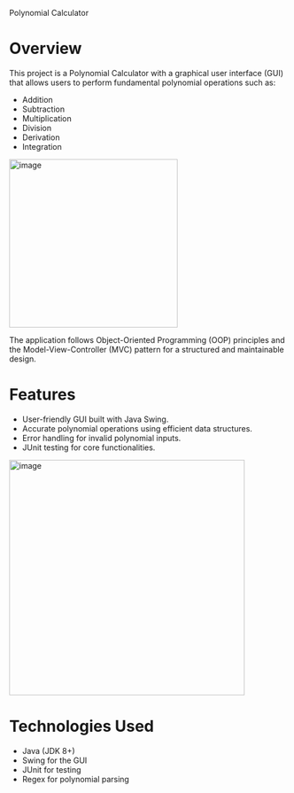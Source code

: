 Polynomial Calculator

# Overview

This project is a Polynomial Calculator with a graphical user interface (GUI) that allows users to perform fundamental polynomial operations such as:

* Addition
* Subtraction
* Multiplication
* Division
* Derivation
* Integration
  
<img width="304" alt="image" src="https://github.com/user-attachments/assets/7f8820a4-f5d0-4598-a75a-572f871edcad" />

The application follows Object-Oriented Programming (OOP) principles and the Model-View-Controller (MVC) pattern for a structured and maintainable design.

# Features

* User-friendly GUI built with Java Swing.
* Accurate polynomial operations using efficient data structures.
* Error handling for invalid polynomial inputs.
* JUnit testing for core functionalities.
  
<img width="425" alt="image" src="https://github.com/user-attachments/assets/85e55426-4725-43ee-8ce0-2d33a36f513c" />

# Technologies Used

* Java (JDK 8+)
* Swing for the GUI
* JUnit for testing
* Regex for polynomial parsing

